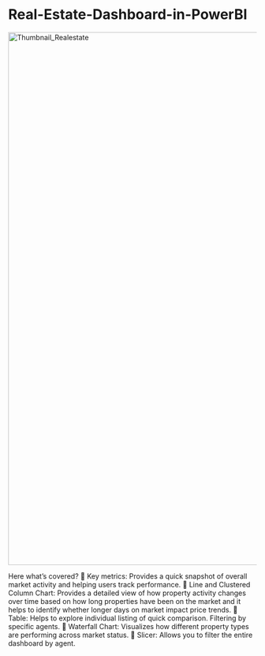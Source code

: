 # Real-Estate-Dashboard-in-PowerBI

<img width="1920" height="1080" alt="Thumbnail_Realestate" src="https://github.com/user-attachments/assets/73884075-cafb-4847-aedd-acf30567aab0" />

Here what’s covered? 
📌 Key metrics: Provides a quick snapshot of overall market activity and helping users track performance.
📌 Line and Clustered Column Chart: Provides a detailed view of how property activity changes over time based on how long properties have been on the market and it helps to identify whether longer days on market impact price trends.
📌 Table: Helps to explore individual listing of quick comparison. Filtering by specific agents.
📌 Waterfall Chart: Visualizes how different property types are performing across market status.
📌 Slicer: Allows you to filter the entire dashboard by agent.
